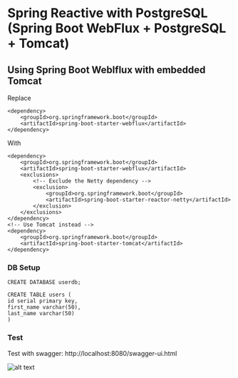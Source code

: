 # Spring Reactive with PostgreSQL (Spring Boot WebFlux + PostgreSQL + Tomcat)

## Using Spring Boot Weblflux with embedded Tomcat

Replace
````
<dependency>
    <groupId>org.springframework.boot</groupId>
    <artifactId>spring-boot-starter-webflux</artifactId>
</dependency>
````
With
````
<dependency>
    <groupId>org.springframework.boot</groupId>
    <artifactId>spring-boot-starter-webflux</artifactId>
    <exclusions>
        <!-- Exclude the Netty dependency -->
        <exclusion>
            <groupId>org.springframework.boot</groupId>
            <artifactId>spring-boot-starter-reactor-netty</artifactId>
        </exclusion>
    </exclusions>
</dependency>
<!-- Use Tomcat instead -->
<dependency>
    <groupId>org.springframework.boot</groupId>
    <artifactId>spring-boot-starter-tomcat</artifactId>
</dependency>
````

### DB Setup

````
CREATE DATABASE userdb;

CREATE TABLE users (
id serial primary key,
first_name varchar(50),
last_name varchar(50)
)
````

### Test
Test with swagger: http://localhost:8080/swagger-ui.html

![alt text](https://techburps-7.s3.ap-south-1.amazonaws.com/tech-blog/spring-web-flux-swagger-ui-open-api.png)
